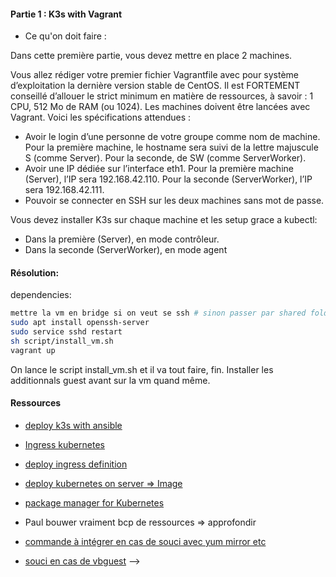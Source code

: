#### Partie 1 : K3s with Vagrant

- Ce qu'on doit faire :

Dans cette première partie, vous devez mettre en place 2 machines.

Vous allez rédiger votre premier fichier Vagrantfile avec pour système d’exploitation
la dernière version stable de CentOS. Il est FORTEMENT conseillé d’allouer le strict
minimum en matière de ressources, à savoir : 1 CPU, 512 Mo de RAM (ou 1024). Les
machines doivent être lancées avec Vagrant.
Voici les spécifications attendues :

- Avoir le login d’une personne de votre groupe comme nom de machine. Pour la
  première machine, le hostname sera suivi de la lettre majuscule S (comme Server).
  Pour la seconde, de SW (comme ServerWorker).
- Avoir une IP dédiée sur l’interface eth1. Pour la première machine (Server), l’IP
  sera 192.168.42.110. Pour la seconde (ServerWorker), l’IP sera 192.168.42.111.
- Pouvoir se connecter en SSH sur les deux machines sans mot de passe.

Vous devez installer K3s sur chaque machine et les setup grace a kubectl:

- Dans la première (Server), en mode contrôleur.
- Dans la seconde (ServerWorker), en mode agent

#### Résolution:

dependencies:

```bash
mettre la vm en bridge si on veut se ssh # sinon passer par shared folder pour récupérer le dossier Inception
sudo apt install openssh-server
sudo service sshd restart
sh script/install_vm.sh
vagrant up
```

On lance le script install_vm.sh et il va tout faire, fin.
Installer les additionnals guest avant sur la vm quand même.

#### Ressources

- [deploy k3s with ansible](https://www.suse.com/c/rancher_blog/deploying-k3s-with-ansible/)
- [Ingress kubernetes](https://kubernetes.io/fr/docs/concepts/services-networking/ingress/)
- [deploy ingress definition](https://github.com/paulbouwer/hello-kubernetes/blob/6e9ac0e273bfdaf1f9b78501e8b046be00d44eb3/docs/deploy-with-ingress.md#deploy-ingress-definition)
- [deploy kubernetes on server => Image](https://hub.docker.com/r/paulbouwer/hello-kubernetes)
- [package manager for Kubernetes](https://v3.helm.sh/)

- Paul bouwer vraiment bcp de ressources => approfondir
- [commande à intégrer en cas de souci avec yum mirror etc](https://www.cyberithub.com/solved-failed-to-download-metadata-for-repo-appstream/)
- [souci en cas de vbguest](https://stackoverflow.com/questions/43492322/vagrant-was-unable-to-mount-virtualbox-shared-folders) -->

